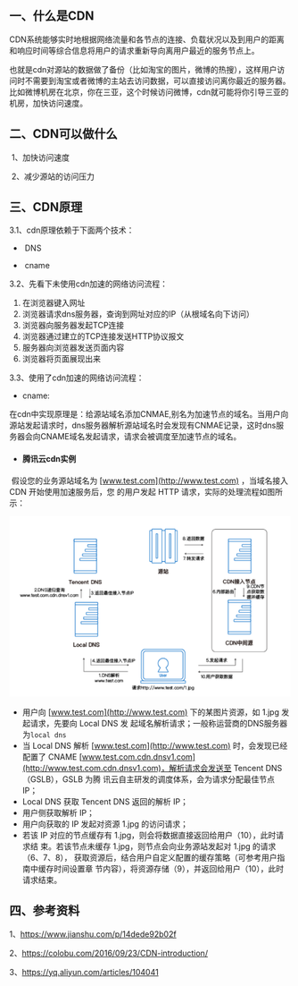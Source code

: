 ## 一、什么是CDN

​       CDN系统能够实时地根据网络流量和各节点的连接、负载状况以及到用户的距离和响应时间等综合信息将用户的请求重新导向离用户最近的服务节点上。

​       也就是cdn对源站的数据做了备份（比如淘宝的图片，微博的热搜），这样用户访问时不需要到淘宝或者微博的主站去访问数据，可以直接访问离你最近的服务器。比如微博机房在北京，你在三亚，这个时候访问微博，cdn就可能将你引导三亚的机房，加快访问速度。

## 二、CDN可以做什么

​	1、加快访问速度

​	2、减少源站的访问压力

## 三、CDN原理

3.1、cdn原理依赖于下面两个技术：

- ​	DNS


- ​	cname


3.2、先看下未使用cdn加速的网络访问流程：

1. 在浏览器键入网址
2. 浏览器请求dns服务器，查询到网址对应的IP（从根域名向下访问）
3. 浏览器向服务器发起TCP连接
4. 浏览器通过建立的TCP连接发送HTTP协议报文
5. 服务器向浏览器发送页面内容
6. 浏览器将页面展现出来

3.3、使用了cdn加速的网络访问流程：

- cname:

​        在cdn中实现原理是：给源站域名添加CNMAE,别名为加速节点的域名。当用户向源站发起请求时，dns服务器解析源站域名时会发现有CNMAE记录，这时dns服务器会向CNAME域名发起请求，请求会被调度至加速节点的域名。

- #### 腾讯云cdn实例

​        假设您的业务源站域名为 [www.test.com](http://www.test.com) ，当域名接入 CDN 开始使用加速服务后，您
 的用户发起 HTTP 请求，实际的处理流程如图所示：

![img](img/cdn访问流程图.png)

- 用户向 [www.test.com](http://www.test.com) 下的某图片资源，如 1.jpg 发起请求，先要向 Local DNS 发
   起域名解析请求；一般称运营商的DNS服务器为`local dns`
- 当 Local DNS 解析 [www.test.com](http://www.test.com) 时，会发现已经配置了 CNAME
   [www.test.com.cdn.dnsv1.com](http://www.test.com.cdn.dnsv1.com)，解析请求会发送至 Tencent DNS（GSLB），GSLB 为腾
   讯云自主研发的调度体系，会为请求分配最佳节点 IP；
- Local DNS 获取 Tencent DNS 返回的解析 IP；
- 用户侧获取解析 IP；
- 用户向获取的 IP 发起对资源 1.jpg 的访问请求；
- 若该 IP 对应的节点缓存有 1.jpg，则会将数据直接返回给用户（10），此时请求结
   束。若该节点未缓存 1.jpg，则节点会向业务源站发起对 1.jpg 的请求（6、7、8），
   获取资源后，结合用户自定义配置的缓存策略（可参考用户指南中缓存时间设置章
   节内容），将资源存储（9），并返回给用户（10），此时请求结束。

## 四、参考资料

1、https://www.jianshu.com/p/14dede92b02f

2、https://colobu.com/2016/09/23/CDN-introduction/

3、https://yq.aliyun.com/articles/104041